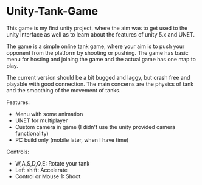 # Unity-Tank-Game

This game is my first unity project, where the aim was to get used to the unity interface as well as to learn about the features of unity 5.x and UNET.

The game is a simple online tank game, where your aim is to push your opponent from the platform by shooting or pushing. The game has basic menu for hosting and joining the game and the actual game has one map to play. 

The current version should be a bit bugged and laggy, but crash free and playable with good connection. The main concerns are the physics of tank and the smoothing of the movement of tanks.

Features:
- Menu with some animation
- UNET for multiplayer
- Custom camera in game (I didn't use the unity provided camera functionality)
- PC build only (mobile later, when I have time)

Controls:
- W,A,S,D,Q,E: Rotate your tank
- Left shift: Accelerate
- Control or Mouse 1: Shoot

